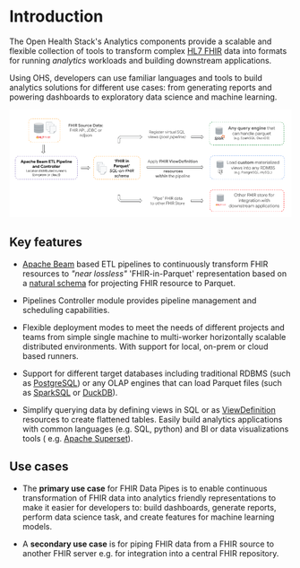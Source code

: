 # Introduction

The Open Health Stack's Analytics components provide a scalable and flexible
collection of tools to transform
complex [HL7 FHIR](https://www.hl7.org/fhir/overview.html) data into formats for
running _analytics_ workloads and building downstream applications.

Using OHS, developers can use familiar languages and tools to build analytics
solutions for different use cases: from generating reports and powering
dashboards to exploratory data science and machine learning.

![FHIR Data Pipes Image](images/DataPipes_End_To_End.png)

## Key features

* [Apache Beam](https://beam.apache.org) based ETL pipelines to continuously
  transform FHIR
  resources to _"near lossless"_ 'FHIR-in-Parquet' representation based on a
  [natural schema](https://github.com/FHIR/sql-on-fhir/blob/master/sql-on-fhir.md)
  for projecting FHIR resource to Parquet.

* Pipelines Controller module provides pipeline management and scheduling
  capabilities.

* Flexible deployment modes to meet the needs of different projects and teams
  from simple single machine to multi-worker horizontally scalable distributed
  environments. With support for local, on-prem or cloud based runners.

* Support for different target databases including traditional RDBMS (such
  as [PostgreSQL](https://www.postgresql.org/)) or any OLAP engines that can
  load Parquet files (such as [SparkSQL](https://spark.apache.org/sql/)
  or [DuckDB](https://duckdb.org/)).

* Simplify querying data by defining views in SQL or
  as [ViewDefinition](https://build.fhir.org/ig/FHIR/sql-on-fhir-v2/StructureDefinition-ViewDefinition.html)
  resources to create flattened tables. Easily build analytics applications with
  common languages (e.g. SQL, python) and BI or data visualizations tools (
  e.g. [Apache Superset](https://superset.apache.org/)).

## Use cases

* The **primary use case** for FHIR Data Pipes is to enable continuous
  transformation of FHIR data into analytics friendly representations to make it
  easier for developers to: build dashboards, generate reports, perform data
  science task, and create features for machine learning models.

* A **secondary use case** is for piping FHIR data from a FHIR source to another
  FHIR server e.g. for integration into a central FHIR repository.